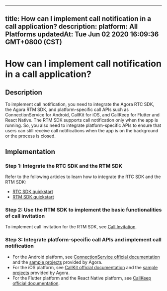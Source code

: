
---
title: How can I implement call notification in a call application?
description: 
platform: All Platforms
updatedAt: Tue Jun 02 2020 16:09:36 GMT+0800 (CST)
---
# How can I implement call notification in a call application?
## Description

To implement call notification, you need to integrate the Agora RTC SDK, the Agora RTM SDK, and platform-specific call APIs such as ConnectionService for Android, CallKit for iOS, and CallKeep for Flutter and React Native. The RTM SDK supports call notification only when the app is running. So, you also need to integrate platform-specific APIs to ensure that users can still receive call notifications when the app is on the background or the process is closed.

## Implementation

### Step 1: Integrate the RTC SDK and the RTM SDK

Refer to the following articles to learn how to integrate the RTC SDK and the RTM SDK:

- [RTC SDK quickstart](../../en/Interactive%20Broadcast/start_live_android.md)
- [RTM SDK quickstart](../../en/Real-time-Messaging/messaging_android.md)

### Step 2: Use the RTM SDK to implement the basic functionalities of call invitation

To implement call invitation for the RTM SDK, see [Call Invitation](../../en/Real-time-Messaging/rtm_invite_android.md). 

### Step 3: Integrate platform-specific call APIs and implement call notification

- For the Android platform, see [ConnectionService official documentation](https://developer.android.com/reference/android/telecom/ConnectionService) and the [sample projects](https://github.com/AgoraIO-Usecase/Video-Calling/tree/master/OpenDuo-Android) provided by Agora.
- For the iOS platform, see [CallKit official documentation](https://developer.apple.com/documentation/callkit) and the [sample projects](https://github.com/AgoraIO-Usecase/Video-Calling/tree/master/OpenDuo-iOS) provided by Agora.
- For the Flutter platform and the React Native platform, see [CallKeep official documentation](https://github.com/react-native-webrtc/react-native-callkeep).
